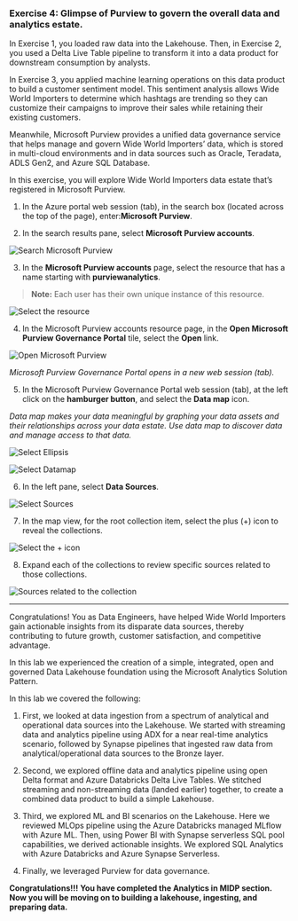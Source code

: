 ### Exercise 4: Glimpse of Purview to govern the overall data and analytics estate. <a name="tee-up-the-purview"></a>

In Exercise 1, you loaded raw data into the Lakehouse. Then, in Exercise 2, you used a Delta Live Table pipeline to transform it into a data product for downstream consumption by analysts. 

In Exercise 3, you applied machine learning operations on this data product to build a customer sentiment model. This sentiment analysis allows Wide World Importers to determine which hashtags are trending so they can customize their campaigns to improve their sales while retaining their existing customers.

Meanwhile, Microsoft Purview provides a unified data governance service that helps manage and govern Wide World Importers’ data, which is stored in multi-cloud environments and in data sources such as Oracle, Teradata, ADLS Gen2, and Azure SQL Database.

In this exercise, you will explore Wide World Importers data estate that’s registered in Microsoft Purview.

1.	In the Azure portal web session (tab), in the search box (located across the top of the page), enter:**Microsoft Purview**.

2.	In the search results pane, select **Microsoft Purview accounts**.

![Search Microsoft Purview](https://github.com/CloudLabsAI-Azure/Ignite-lab/blob/main/media/img402.png?raw=true)

3.	In the **Microsoft Purview accounts** page, select the resource that has a name starting with **purviewanalytics**.

>**Note:** Each user has their own unique instance of this resource.


![Select the resource](https://github.com/CloudLabsAI-Azure/Ignite-lab/blob/main/media/img403.png?raw=true)

4.	In the Microsoft Purview accounts resource page, in the **Open Microsoft Purview Governance Portal** tile, select the **Open** link.

![Open Microsoft Purview](https://github.com/CloudLabsAI-Azure/Ignite-lab/blob/main/media/image4004.png?raw=true)

*Microsoft Purview Governance Portal opens in a new web session (tab).*

5.	In the Microsoft Purview Governance Portal web session (tab), at the left click on the **hamburger button**, and select the **Data map** icon.

*Data map makes your data meaningful by graphing your data assets and their relationships across your data estate. Use data map to discover data and manage access to that data.*

![Select Ellipsis](https://github.com/CloudLabsAI-Azure/Ignite-lab/blob/main/media/elipses-purview.png?raw=true)

![Select Datamap](https://github.com/CloudLabsAI-Azure/Ignite-lab/blob/main/media/datamap-purview.png?raw=true)

6.	In the left pane, select **Data Sources**.

![Select Sources](https://github.com/CloudLabsAI-Azure/Ignite-lab/blob/main/media/sources-purveiw.png?raw=true)

7. In the map view, for the root collection item, select the plus (+) icon to reveal the collections.

![Select the + icon](https://github.com/CloudLabsAI-Azure/Ignite-lab/blob/main/media/image4009.png?raw=true)

8.	Expand each of the collections to review specific sources related to those collections.

![Sources related to the collection](https://github.com/CloudLabsAI-Azure/Ignite-lab/blob/main/media/image4010.png?raw=true)

----

Congratulations! You as Data Engineers, have helped Wide World Importers gain actionable insights from its disparate data sources, thereby contributing to future growth, customer satisfaction, and competitive advantage.

In this lab we experienced the creation of a simple, integrated, open and governed Data Lakehouse foundation using the Microsoft Analytics Solution Pattern. 

In this lab we covered the following: 
1.	First, we looked at data ingestion from a spectrum of analytical and operational data sources into the Lakehouse. We started with streaming data and analytics pipeline using ADX for a near real-time analytics scenario, followed by Synapse pipelines that ingested raw data from analytical/operational data sources to the Bronze layer. 

2.	Second, we explored offline data and analytics pipeline using open Delta format and Azure Databricks Delta Live Tables. We stitched streaming and non-streaming data (landed earlier) together, to create a combined data product to build a simple Lakehouse.

3.	Third, we explored ML and BI scenarios on the Lakehouse. Here we reviewed MLOps pipeline using the Azure Databricks managed MLflow with Azure ML. Then, using Power BI with Synapse serverless SQL pool capabilities, we derived actionable insights. We explored SQL Analytics with Azure Databricks and Azure Synapse Serverless. 

4. Finally, we leveraged Purview for data governance.  

**Congratulations!!!**
**You have completed the Analytics in MIDP section. Now you will be moving on to building a lakehouse, ingesting, and preparing data.**
